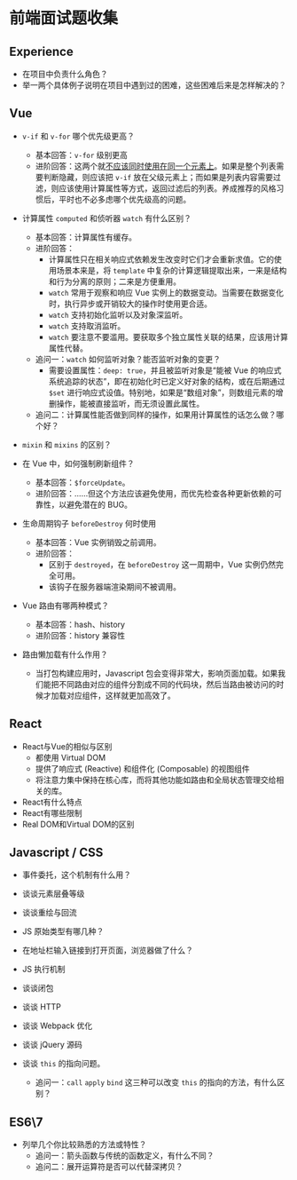 # 前端面试题收集

## Experience
- 在项目中负责什么角色？
- 举一两个具体例子说明在项目中遇到过的困难，这些困难后来是怎样解决的？

## Vue

- `v-if` 和 `v-for` 哪个优先级更高？
  - 基本回答：`v-for` 级别更高
  - 进阶回答：这两个就[不应该同时使用在同一个元素上](https://cn.vuejs.org/v2/style-guide/#%E9%81%BF%E5%85%8D-v-if-%E5%92%8C-v-for-%E7%94%A8%E5%9C%A8%E4%B8%80%E8%B5%B7-%E5%BF%85%E8%A6%81)。如果是整个列表需要判断隐藏，则应该把 `v-if` 放在父级元素上；而如果是列表内容需要过滤，则应该使用计算属性等方式，返回过滤后的列表。养成推荐的风格习惯后，平时也不必多虑哪个优先级高的问题。

- 计算属性 `computed` 和侦听器 `watch` 有什么区别？
  - 基本回答：计算属性有缓存。
  - 进阶回答：
    - 计算属性只在相关响应式依赖发生改变时它们才会重新求值。它的使用场景本来是，将 `template` 中复杂的计算逻辑提取出来，一来是结构和行为分离的原则；二来是方便重用。
    - `watch` 常用于观察和响应 Vue 实例上的数据变动。当需要在数据变化时，执行异步或开销较大的操作时使用更合适。
    - `watch` 支持初始化监听以及对象深监听。
    - `watch` 支持取消监听。
    - `watch` 要注意不要滥用。要获取多个独立属性关联的结果，应该用计算属性代替。
  - 追问一：`watch` 如何监听对象？能否监听对象的变更？
    - 需要设置属性：`deep: true`，并且被监听对象是“能被 Vue 的响应式系统追踪的状态”，即在初始化时已定义好对象的结构，或在后期通过 `$set` 进行响应式设值。特别地，如果是“数组对象”，则数组元素的增删操作，能被直接监听，而无须设置此属性。
  - 追问二：计算属性能否做到同样的操作，如果用计算属性的话怎么做？哪个好？

- `mixin` 和 `mixins` 的区别？

- 在 Vue 中，如何强制刷新组件？
  - 基本回答：`$forceUpdate`。
  - 进阶回答：……但这个方法应该避免使用，而优先检查各种更新依赖的可靠性，以避免潜在的 BUG。

- 生命周期钩子 `beforeDestroy` 何时使用
  - 基本回答：Vue 实例销毁之前调用。
  - 进阶回答：
    - 区别于 `destroyed`，在 `beforeDestroy` 这一周期中，Vue 实例仍然完全可用。
    - 该钩子在服务器端渲染期间不被调用。

- Vue 路由有哪两种模式？
  - 基本回答：hash、history
  - 进阶回答：history 兼容性

- 路由懒加载有什么作用？
  - 当打包构建应用时，Javascript 包会变得非常大，影响页面加载。如果我们能把不同路由对应的组件分割成不同的代码块，然后当路由被访问的时候才加载对应组件，这样就更加高效了。

## React
- React与Vue的相似与区别
  - 都使用 Virtual DOM
  - 提供了响应式 (Reactive) 和组件化 (Composable) 的视图组件
  - 将注意力集中保持在核心库，而将其他功能如路由和全局状态管理交给相关的库。
- React有什么特点
- React有哪些限制
- Real DOM和Virtual DOM的区别

## Javascript / CSS
  - 事件委托，这个机制有什么用？

  - 谈谈元素层叠等级

  - 谈谈重绘与回流

  - JS 原始类型有哪几种？

  - 在地址栏输入链接到打开页面，浏览器做了什么？

  - JS 执行机制

  - 谈谈闭包

  - 谈谈 HTTP

  - 谈谈 Webpack 优化

  - 谈谈 jQuery 源码

  - 谈谈 `this` 的指向问题。
    - 追问一：`call` `apply` `bind` 这三种可以改变 `this` 的指向的方法，有什么区别？

## ES6\7
  - 列举几个你比较熟悉的方法或特性？
    - 追问一：箭头函数与传统的函数定义，有什么不同？
    - 追问二：展开运算符是否可以代替深拷贝？
